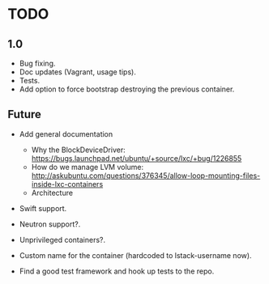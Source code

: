 # TODO

## 1.0

* Bug fixing.
* Doc updates (Vagrant, usage tips).
* Tests.
* Add option to force bootstrap destroying the previous container.

## Future

* Add general documentation
  * Why the BlockDeviceDriver: https://bugs.launchpad.net/ubuntu/+source/lxc/+bug/1226855
  * How do we manage LVM volume: http://askubuntu.com/questions/376345/allow-loop-mounting-files-inside-lxc-containers
  * Architecture

* Swift support.
* Neutron support?.
* Unprivileged containers?.
* Custom name for the container (hardcoded to lstack-username now).
* Find a good test framework and hook up tests to the repo.
